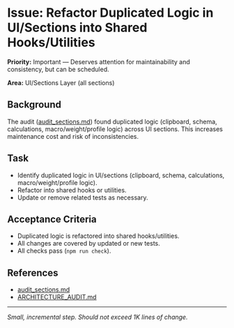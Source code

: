 # Issue: Refactor Duplicated Logic in UI/Sections into Shared Hooks/Utilities

**Priority:** Important — Deserves attention for maintainability and consistency, but can be scheduled.

**Area:** UI/Sections Layer (all sections)

## Background
The audit ([audit_sections.md](../audit_sections.md)) found duplicated logic (clipboard, schema, calculations, macro/weight/profile logic) across UI sections. This increases maintenance cost and risk of inconsistencies.

## Task
- Identify duplicated logic in UI/sections (clipboard, schema, calculations, macro/weight/profile logic).
- Refactor into shared hooks or utilities.
- Update or remove related tests as necessary.

## Acceptance Criteria
- Duplicated logic is refactored into shared hooks/utilities.
- All changes are covered by updated or new tests.
- All checks pass (`npm run check`).

## References
- [audit_sections.md](../audit_sections.md)
- [ARCHITECTURE_AUDIT.md](../ARCHITECTURE_AUDIT.md)

---
_Small, incremental step. Should not exceed 1K lines of change._
